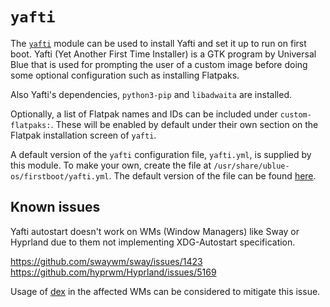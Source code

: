 # `yafti`

The [`yafti`](https://github.com/ublue-os/yafti) module can be used to install Yafti and set it up to run on first boot. Yafti (Yet Another First Time Installer) is a GTK program by Universal Blue that is used for prompting the user of a custom image before doing some optional configuration such as installing Flatpaks.

Also Yafti's dependencies, `python3-pip` and `libadwaita` are installed.

Optionally, a list of Flatpak names and IDs can be included under `custom-flatpaks:`. These will be enabled by default under their own section on the Flatpak installation screen of `yafti`.

A default version of the `yafti` configuration file, `yafti.yml`, is supplied by this module. To make your own, create the file at `/usr/share/ublue-os/firstboot/yafti.yml`. The default version of the file can be found [here](https://github.com/blue-build/modules/blob/main/modules/yafti/yafti.yml).

## Known issues

Yafti autostart doesn't work on WMs (Window Managers) like Sway or Hyprland due to them not implementing XDG-Autostart specification.

https://github.com/swaywm/sway/issues/1423
https://github.com/hyprwm/Hyprland/issues/5169

Usage of [dex](https://github.com/jceb/dex) in the affected WMs can be considered to mitigate this issue.
